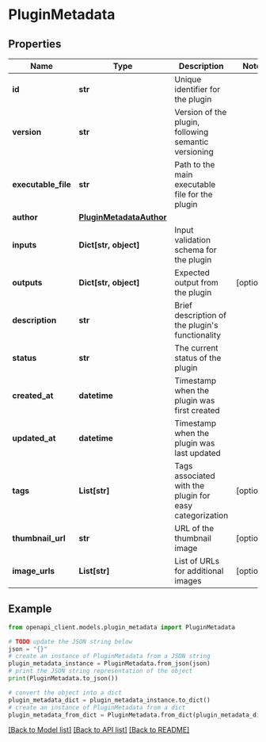# PluginMetadata


## Properties

Name | Type | Description | Notes
------------ | ------------- | ------------- | -------------
**id** | **str** | Unique identifier for the plugin | 
**version** | **str** | Version of the plugin, following semantic versioning | 
**executable_file** | **str** | Path to the main executable file for the plugin | 
**author** | [**PluginMetadataAuthor**](PluginMetadataAuthor.md) |  | 
**inputs** | **Dict[str, object]** | Input validation schema for the plugin | 
**outputs** | **Dict[str, object]** | Expected output from the plugin | [optional] 
**description** | **str** | Brief description of the plugin&#39;s functionality | 
**status** | **str** | The current status of the plugin | 
**created_at** | **datetime** | Timestamp when the plugin was first created | 
**updated_at** | **datetime** | Timestamp when the plugin was last updated | 
**tags** | **List[str]** | Tags associated with the plugin for easy categorization | [optional] 
**thumbnail_url** | **str** | URL of the thumbnail image | [optional] 
**image_urls** | **List[str]** | List of URLs for additional images | [optional] 

## Example

```python
from openapi_client.models.plugin_metadata import PluginMetadata

# TODO update the JSON string below
json = "{}"
# create an instance of PluginMetadata from a JSON string
plugin_metadata_instance = PluginMetadata.from_json(json)
# print the JSON string representation of the object
print(PluginMetadata.to_json())

# convert the object into a dict
plugin_metadata_dict = plugin_metadata_instance.to_dict()
# create an instance of PluginMetadata from a dict
plugin_metadata_from_dict = PluginMetadata.from_dict(plugin_metadata_dict)
```
[[Back to Model list]](../README.md#documentation-for-models) [[Back to API list]](../README.md#documentation-for-api-endpoints) [[Back to README]](../README.md)


